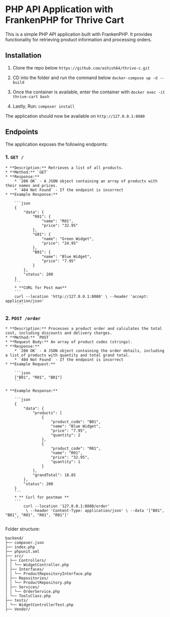 # PHP API Application with FrankenPHP for Thrive Cart

This is a simple PHP API application built with FrankenPHP. It provides functionality for retrieving product information and processing orders.

## Installation

 1. Clone the repo below
		`https://github.com/ashish64/thrive-c.git`
		
 2. CD into the folder and run the command below 
	 `docker-compose up -d --build`
	 
 3. Once the container is available, enter the container with
    `docker exec -it thrive-cart bash`
    
 4. Lastly, Run:
	`composer install`

The application should now be available on 
`http://127.0.0.1:8080`

	

## Endpoints

The application exposes the following endpoints:

### 1.  `GET /`

    * **Description:** Retrieves a list of all products.
    * **Method:** `GET`
    * **Response:**
        * `200 OK` - A JSON object containing an array of products with their names and prices.
        * `404 Not Found` - If the endpoint is incorrect
    * **Example Response:**

        ```json
        {
            "data": {
                "R01": {
                    "name": "R01",
                    "price": "32.95"
                },
                "G01": {
                    "name": "Green Widget",
                    "price": "24.95"
                },
                "B01": {
                    "name": "Blue Widget",
                    "price": "7.95"
                }
            },
            "status": 200
        }
        ```
		* **CURL for Post man**
		```
		curl --location 'http://127.0.0.1:8080' \ --header 'accept: application/json'
		 ```
       

### 2.  `POST /order`

    * **Description:** Processes a product order and calculates the total cost, including discounts and delivery charges.
    * **Method:** `POST`
    * **Request Body:** An array of product codes (strings).
    * **Response:**
        * `200 OK` - A JSON object containing the order details, including a list of products with quantity and total grand total.
        * `404 Not Found` - If the endpoint is incorrect
    * **Example Request:**

        ```json
        ["B01", "R01", "B01"]
        ```

    * **Example Response:**

        ```json
        {
            "data": {
                "products": [
                    {
                        "product_code": "B01",
                        "name": "Blue Widget",
                        "price": "7.95",
                        "quantity": 2
                    },
                    {
                        "product_code": "R01",
                        "name": "R01",
                        "price": "32.95",
                        "quantity": 1
                    }
                ],
                "grandTotal": 18.85
            },
            "status": 200
        }
        ```
        * ** Curl for postman **
        ```
	        curl --location '127.0.0.1:8080/order'
	         \ --header 'Content-Type: application/json' \ --data '["B01", "B01", "R01", "R01", "R01"]'
        ```

Folder structure:
```
backend/ 
├── composer.json 
├── index.php 
├── phpunit.xml 
├── src/ 
│ ├── Controllers/ 
│ │ └── WidgetController.php 
│ ├── Interfaces/ 
│ │ └── ProductRepositoryInterface.php 
│ ├── Repositories/ 
│ │ └── ProductRepository.php 
│ ├── Services/ 
│ │ └── OrderService.php 
│ └── ToolsClass.php 
├── tests/ 
│ └── WidgetControllerTest.php
├── Vendor/ 

```